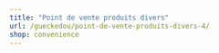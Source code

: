 ```yaml
---
title: "Point de vente produits divers"
url: /gueckedou/point-de-vente-produits-divers-4/
shop: convenience
---
```

